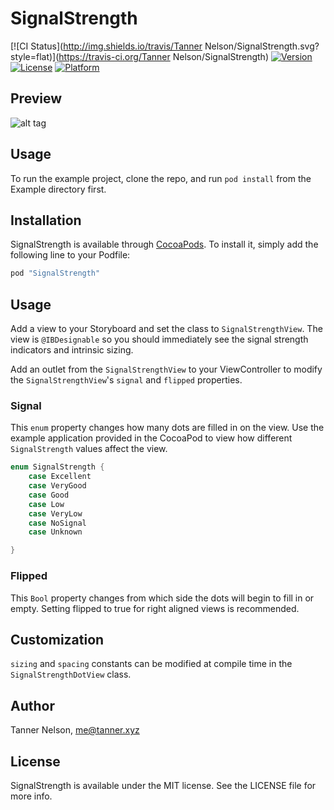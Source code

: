 # SignalStrength

[![CI Status](http://img.shields.io/travis/Tanner Nelson/SignalStrength.svg?style=flat)](https://travis-ci.org/Tanner Nelson/SignalStrength)
[![Version](https://img.shields.io/cocoapods/v/SignalStrength.svg?style=flat)](http://cocoapods.org/pods/SignalStrength)
[![License](https://img.shields.io/cocoapods/l/SignalStrength.svg?style=flat)](http://cocoapods.org/pods/SignalStrength)
[![Platform](https://img.shields.io/cocoapods/p/SignalStrength.svg?style=flat)](http://cocoapods.org/pods/SignalStrength)

## Preview

![alt tag](http://tanner.xyz/signal-strength.gif)

## Usage

To run the example project, clone the repo, and run `pod install` from the Example directory first.

## Installation

SignalStrength is available through [CocoaPods](http://cocoapods.org). To install
it, simply add the following line to your Podfile:

```ruby
pod "SignalStrength"
```

## Usage

Add a view to your Storyboard and set the class to `SignalStrengthView`. The view is `@IBDesignable` so you should immediately see the signal strength indicators and intrinsic sizing.

Add an outlet from the `SignalStrengthView` to your ViewController to modify the `SignalStrengthView`'s `signal` and `flipped` properties.

### Signal

This `enum` property changes how many dots are filled in on the view. Use the example application provided in the CocoaPod to view how different `SignalStrength` values affect the view.

```swift
enum SignalStrength {
    case Excellent
    case VeryGood
    case Good
    case Low
    case VeryLow
    case NoSignal
    case Unknown

}
```

### Flipped

This `Bool` property changes from which side the dots will begin to fill in or empty. Setting flipped to true for right aligned views is recommended.

## Customization

`sizing` and `spacing` constants can be modified at compile time in the `SignalStrengthDotView` class.

## Author

Tanner Nelson, <me@tanner.xyz>

## License

SignalStrength is available under the MIT license. See the LICENSE file for more info.